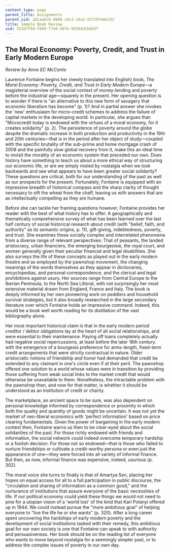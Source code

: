 ```yaml
---
content_type: page
parent_title: Assignments
parent_uid: 2dcaa6c6-d868-cdc3-14a2-257197a0e332
title: Sample Book Review
uid: 533d7f8d-f049-f7e0-507e-93584d1bb63f
---
```


The Moral Economy: Poverty, Credit, and Trust in Early Modern Europe
--------------------------------------------------------------------

_Review by Anne EC McCants_

Laurence Fontaine begins her (newly translated into English) book, _The Moral Economy: Poverty, Credit, and Trust in Early Modern Europe_—a magisterial overview of the social context of money-lending and poverty before the industrial age—squarely in the present. Her opening question is to wonder if there is "an alternative to this new form of savagery that economic liberalism has become" (p. 1)? And in partial answer she invokes the 'new' enthusiasm for micro-credit schemes to address the failure of capital markets in the developing world. In particular, she argues that: "Microcredit today is endowed with the virtues of a moral economy, for it creates solidarity" (p. 2). The persistence of poverty around the globe despite the dramatic increase in both production and productivity in the 19th and 20th centuries—that is in the period after her object of study—coupled with the specific brutality of the sub-prime and home mortgage crash of 2008 and the painfully slow global recovery from it, make this an ideal time to revisit the morality of an economic system that preceded our own. Does history have something to teach us about a more ethical way of structuring our economic life, or are we simply misled by nostalgia when we look backwards and see what appears to have been greater social solidarity? These questions are critical, both for our understanding of the past as well as our prospects for the present. Fortunately, Fontaine is equipped with an impressive breadth of historical compass and the sharp clarity of thought necessary to sift the wheat from the chaff, leaving us with answers that are as intellectually compelling as they are humane.

Before she can tackle her framing questions however, Fontaine provides her reader with the best of what history has to offer: A geographically and thematically comprehensive survey of what has been learned over the last half century of social historical research about credit (with "belief, faith, and authority" as its semantic origins, p. 11), gift-giving, indebtedness, poverty, and trust. She examines these socially complex and interrelated phenomena from a diverse range of relevant perspectives: That of peasants, the landed aristocracy, urban financiers, the emerging bourgeoisie, the royal court, and women generally given their peculiar financial and legal disabilities. She also surveys the life of these concepts as played out in the early modern theatre and as employed by the pawnshop movement, the changing meanings of the words themselves as they appear in dictionaries, encyclopedias, and personal correspondence, and the clerical and legal prohibitions against usury. Her sources range from Central Europe to the Iberian Peninsula, to the North Sea Littoral, with not surprisingly her most extensive material drawn from England, France and Italy. The book is deeply informed by her own pioneering work on peddlers and household survival strategies, but it also broadly researched in the large secondary literature over which Fontaine holds an impressive command. Indeed, this would be a book well worth reading for its distillation of the vast bibliography alone.

Her most important historical claim is that in the early modern period creditor / debtor obligations lay at the heart of all social relationships, and were essential to their maintenance. Paying off loans completely actually had negative social repercussions, at least before the later 18th century. with the emergence of a bourgeois preference for arms-length, fixed-term credit arrangements that were strictly contractual in nature. Older aristocratic notions of friendship and honor had demanded that credit be extended to any claimant in one's circle even if at their peril. The pawnshop offered one solution to a world whose values were in transition by providing those suffering from weak social links to the market credit that would otherwise be unavailable to them. Nonetheless, the intractable problem with the pawnshop then, and now for that matter, is whether it should be understood as an institution of credit or charity.

The marketplace, an ancient space to be sure, was also dependent on personal knowledge informed by correspondence or proximity in which both the quality and quantity of goods might be uncertain. It was not yet the market of neo-liberal economics with 'perfect information' based on price clearing fundamentals. Given the power of bargaining in the early modern context then, Fontaine warns us then to be clear-eyed about the social solidarities of the past. For those richly endowed with friends and information, the social network could indeed overcome temporary hardship or a foolish decision. For those not so endowed—that is those who failed to nurture friendships or cultivate a credit-worthy persona or even just the appearance of one—they were forced into all variety of informal finance. But then, as now, informal finance was expensive, indeed, usurious (p. 302).

The moral voice she turns to finally is that of Amartya Sen, placing her hopes on equal access for all to a full participation in public discourse, the "circulation and sharing of information as a common good," and the nurturance of institutions that assure everyone of the basic necessities of life. If our political economy could yield these things we would not need to pine for a utopian vision of a 'world lost' of the kind that Karl Polanyi offered up in 1944. We could instead pursue the "more ambitious goal" of helping everyone to "live the life he or she wants" (p. 320). After a long career spent uncovering the hardships of early modern poverty and the development of social institutions tasked with their remedy, this ambitious goal for our own society is one that Fontaine can speak to with authority and persuasiveness. Her book should be on the reading list of everyone who wants to move beyond nostalgia for a seemingly simpler past, or to address the complex issues of poverty in our own day.